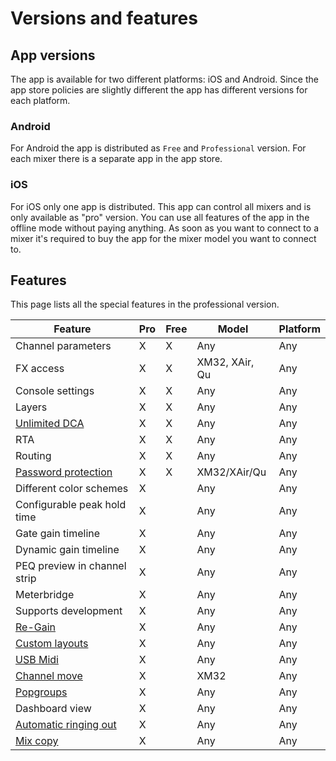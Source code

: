 # Versions and features

## App versions
The app is available for two different platforms: iOS and Android. Since the app store policies are slightly different the app has different versions for each platform.

### Android
For Android the app is distributed as `Free` and `Professional` version. For each mixer there is a separate app in the app store.

### iOS
For iOS only one app is distributed. This app can control all mixers and is only available as "pro" version.
You can use all features of the app in the offline mode without paying anything. As soon as you want to connect to a mixer it's required to buy the app for the mixer model you want to connect to.

## Features
This page lists all the special features in the professional version.

| Feature | Pro | Free | Model | Platform |
| ------ |  ------ | ------ | --- | --- |
| Channel parameters | X | X | Any | Any |
| FX access | X | X | XM32, XAir, Qu | Any |
| Console settings | X | X | Any | Any |
| Layers | X | X | Any | Any |
| [Unlimited DCA](layer-idcas.md) | X | X | Any | Any |
| RTA | X | X | Any | Any |
| Routing | X| X | Any | Any |
| [Password protection](xm32/bus-password.md) | X | X | XM32/XAir/Qu | Any |
| Different color schemes | X | | Any | Any |
| Configurable peak hold time | X | | Any | Any |
| Gate gain timeline | X | | Any | Any |
| Dynamic gain timeline | X | | Any | Any |
| PEQ preview in channel strip | X | | Any | Any |
| Meterbridge | X | | Any | Any |
| Supports development | X | | Any | Any |
| [Re-Gain](re-gain.md) | X | | Any | Any |
| [Custom layouts](custom-layouts.md) | X | | Any | Any |
| [USB Midi](usb-midi.md) | X | | Any | Any |
| [Channel move](xm32/channel-move.md) | X | | XM32 | Any |
| [Popgroups](app-settings.md) | X | | Any | Any |
| Dashboard view | X | | Any | Any |
| [Automatic ringing out](feedback-detection.md) | X | | Any | Any |
| [Mix copy](mix-copy.md) | X | | Any | Any |
